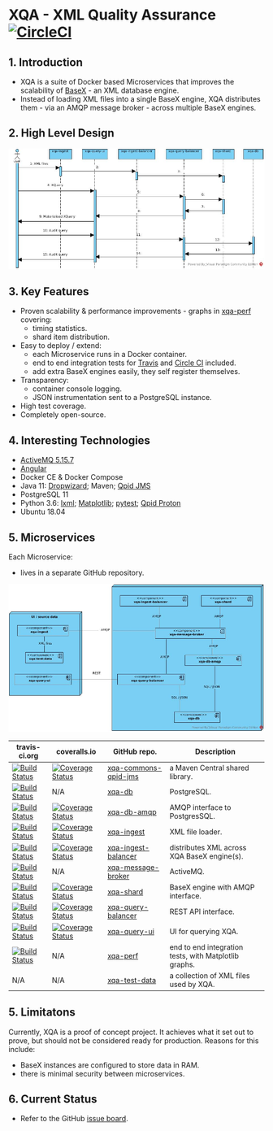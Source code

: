 # XQA - XML Quality Assurance [![CircleCI](https://circleci.com/gh/jameshnsears/xqa-documentation.svg?style=svg)](https://circleci.com/gh/jameshnsears/xqa-documentation)
## 1. Introduction
* XQA is a suite of Docker based Microservices that improves the scalability of [BaseX](http://basex.org/) - an XML database engine.
* Instead of loading XML files into a single BaseX engine, XQA distributes them - via an AMQP message broker - across multiple BaseX engines.

## 2. High Level Design
![High Level Design](uml/xqa-documentation/high-level-design.jpg)

## 3. Key Features
* Proven scalability & performance improvements - graphs in [xqa-perf](https://github.com/jameshnsears/xqa-perf) covering:
    * timing statistics.
    * shard item distribution.
* Easy to deploy / extend:
    * each Microservice runs in a Docker container.
    * end to end integration tests for [Travis](https://github.com/jameshnsears/xqa-perf/blob/master/.travis.yml) and [Circle CI](https://github.com/jameshnsears/xqa-documentation/blob/master/.circleci/config.yml) included.
    * add extra BaseX engines easily, they self register themselves.
* Transparency:
    * container console logging.
    * JSON instrumentation sent to a PostgreSQL instance.
* High test coverage.
* Completely open-source.

## 4. Interesting Technologies
* [ActiveMQ 5.15.7](http://activemq.apache.org/)
* [Angular](https://angular.io/)
* Docker CE & Docker Compose
* Java 11: [Dropwizard](http://www.dropwizard.io/); Maven; [Qpid JMS](https://qpid.apache.org/components/jms/index.html)
* PostgreSQL 11
* Python 3.6: [lxml](https://lxml.de/); [Matplotlib](https://matplotlib.org/); [pytest](https://docs.pytest.org/en/latest/); [Qpid Proton](https://qpid.apache.org/proton/)
* Ubuntu 18.04

## 5. Microservices
Each Microservice:
* lives in a separate GitHub repository.

![microservices](uml/xqa-documentation/microservices.jpg)

| travis-ci.org | coveralls.io | GitHub repo. | Description |
| ------------- | ------------- | ------------- | ------------- |
| [![Build Status](https://travis-ci.org/jameshnsears/xqa-commons-qpid-jms.svg?branch=master)](https://travis-ci.org/jameshnsears/xqa-commons-qpid-jms) | [![Coverage Status](https://coveralls.io/repos/github/jameshnsears/xqa-commons-qpid-jms/badge.svg?branch=master)](https://coveralls.io/github/jameshnsears/xqa-commons-qpid-jms?branch=master) | [xqa-commons-qpid-jms](https://github.com/jameshnsears/xqa-commons-qpid-jms) | a Maven Central shared library. |
| [![Build Status](https://travis-ci.org/jameshnsears/xqa-db.svg?branch=master)](https://travis-ci.org/jameshnsears/xqa-db) | N/A | [xqa-db](https://github.com/jameshnsears/xqa-db) | PostgreSQL. |
| [![Build Status](https://travis-ci.org/jameshnsears/xqa-db-amqp.svg?branch=master)](https://travis-ci.org/jameshnsears/xqa-db-amqp) | [![Coverage Status](https://coveralls.io/repos/github/jameshnsears/xqa-db-amqp/badge.svg?branch=master)](https://coveralls.io/github/jameshnsears/xqa-db-amqp?branch=master) | [xqa-db-amqp](https://github.com/jameshnsears/xqa-db-amqp) | AMQP interface to PostgresSQL. |
| [![Build Status](https://travis-ci.org/jameshnsears/xqa-ingest.svg?branch=master)](https://travis-ci.org/jameshnsears/xqa-ingest) | [![Coverage Status](https://coveralls.io/repos/github/jameshnsears/xqa-ingest/badge.svg?branch=master)](https://coveralls.io/github/jameshnsears/xqa-ingest?branch=master) | [xqa-ingest](https://github.com/jameshnsears/xqa-ingest) | XML file loader. |
| [![Build Status](https://travis-ci.org/jameshnsears/xqa-ingest-balancer.svg?branch=master)](https://travis-ci.org/jameshnsears/xqa-ingest-balancer) | [![Coverage Status](https://coveralls.io/repos/github/jameshnsears/xqa-ingest-balancer/badge.svg?branch=master)](https://coveralls.io/github/jameshnsears/xqa-ingest-balancer?branch=master) | [xqa-ingest-balancer](https://github.com/jameshnsears/xqa-ingest-balancer) | distributes XML across XQA BaseX engine(s). |
| [![Build Status](https://travis-ci.org/jameshnsears/xqa-message-broker.svg?branch=master)](https://travis-ci.org/jameshnsears/xqa-message-broker) | N/A | [xqa-message-broker](https://github.com/jameshnsears/xqa-message-broker) | ActiveMQ. |
| [![Build Status](https://travis-ci.org/jameshnsears/xqa-shard.svg?branch=master)](https://travis-ci.org/jameshnsears/xqa-shard) | [![Coverage Status](https://coveralls.io/repos/github/jameshnsears/xqa-shard/badge.svg?branch=master)](https://coveralls.io/github/jameshnsears/xqa-shard?branch=master) | [xqa-shard](https://github.com/jameshnsears/xqa-shard) | BaseX engine with AMQP interface. |
| [![Build Status](https://travis-ci.org/jameshnsears/xqa-query-balancer.svg?branch=master)](https://travis-ci.org/jameshnsears/xqa-query-balancer) | [![Coverage Status](https://coveralls.io/repos/github/jameshnsears/xqa-query-balancer/badge.svg?branch=master)](https://coveralls.io/github/jameshnsears/xqa-query-balancer?branch=master) | [xqa-query-balancer](https://github.com/jameshnsears/xqa-query-balancer) | REST API interface. |
| [![Build Status](https://travis-ci.org/jameshnsears/xqa-query-ui.svg?branch=master)](https://travis-ci.org/jameshnsears/xqa-query-ui) | [![Coverage Status](https://coveralls.io/repos/github/jameshnsears/xqa-query-ui/badge.svg?branch=master)](https://coveralls.io/github/jameshnsears/xqa-query-ui?branch=master) | [xqa-query-ui](https://github.com/jameshnsears/xqa-query-ui) | UI for querying XQA. |
| [![Build Status](https://travis-ci.org/jameshnsears/xqa-perf.svg?branch=master)](https://travis-ci.org/jameshnsears/xqa-perf) | N/A | [xqa-perf](https://github.com/jameshnsears/xqa-perf) | end to end integration tests, with Matplotlib graphs. |
| N/A | N/A | [xqa-test-data](https://github.com/jameshnsears/xqa-test-data) | a collection of XML files used by XQA. |

## 5. Limitatons
Currently, XQA is a proof of concept project. It achieves what it set out to prove, but should not be considered ready for production. Reasons for this include:
* BaseX instances are configured to store data in RAM.
* there is minimal security between microservices. 

## 6. Current Status
* Refer to the GitHub [issue board](https://github.com/jameshnsears/xqa-documentation/projects/1).
